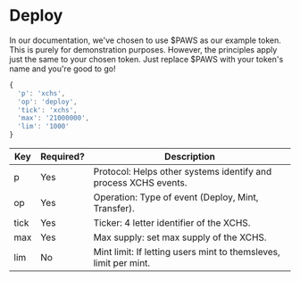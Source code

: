 # Deploy

In our documentation, we've chosen to use $PAWS as our example token. This is purely for demonstration purposes. However, the principles apply just the same to your chosen token. Just replace $PAWS with your token's name and you're good to go!

```js
{
  'p': 'xchs',
  'op': 'deploy',
  'tick': 'xchs',
  'max': '21000000',
  'lim': '1000'
}
```

| Key  | Required? | Description                                                      |
| ---- | --------- | ---------------------------------------------------------------- |
| p    | Yes       | Protocol: Helps other systems identify and process XCHS events.  |
| op   | Yes       | Operation: Type of event (Deploy, Mint, Transfer).               |
| tick | Yes       | Ticker: 4 letter identifier of the XCHS.                         |
| max  | Yes       | Max supply: set max supply of the XCHS.                          |
| lim  | No        | Mint limit: If letting users mint to themsleves, limit per mint. |
